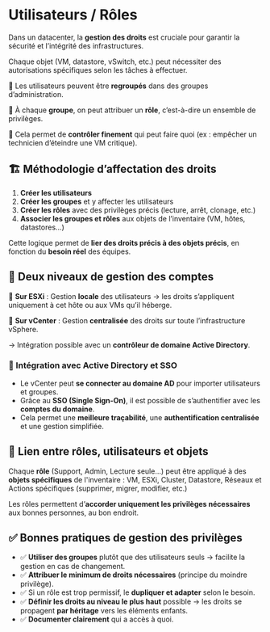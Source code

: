 # Utilisateurs / Rôles

Dans un datacenter, la **gestion des droits** est cruciale pour garantir la sécurité et l’intégrité des infrastructures.

Chaque objet (VM, datastore, vSwitch, etc.) peut nécessiter des autorisations spécifiques selon les tâches à effectuer.

🔹 Les utilisateurs peuvent être **regroupés** dans des groupes d’administration.

🔹 À chaque **groupe**, on peut attribuer un **rôle**, c’est-à-dire un ensemble de privilèges.

🔹 Cela permet de **contrôler finement** qui peut faire quoi (ex : empêcher un technicien d’éteindre une VM critique).



## **🏗️ Méthodologie d’affectation des droits**

1.  **Créer les utilisateurs**
2.  **Créer les groupes** et y affecter les utilisateurs
3.  **Créer les rôles** avec des privilèges précis (lecture, arrêt, clonage, etc.)
4.  **Associer les groupes et rôles** aux objets de l’inventaire (VM, hôtes, datastores…)

Cette logique permet de **lier des droits précis à des objets précis**, en fonction du **besoin réel** des équipes.



## **🏢 Deux niveaux de gestion des comptes**

🔸 **Sur ESXi** : Gestion **locale** des utilisateurs → les droits s’appliquent uniquement à cet hôte ou aux VMs qu’il héberge.

🔸 **Sur vCenter** : Gestion **centralisée** des droits sur toute l’infrastructure vSphere.

→ Intégration possible avec un **contrôleur de domaine Active Directory**.

### **🔐 Intégration avec Active Directory et SSO**

- Le vCenter peut **se connecter au domaine AD** pour importer utilisateurs et groupes.
- Grâce au **SSO (Single Sign-On)**, il est possible de s’authentifier avec les **comptes du domaine**.
- Cela permet une **meilleure traçabilité**, une **authentification centralisée** et une gestion simplifiée.



## **🔗 Lien entre rôles, utilisateurs et objets**

Chaque **rôle** (Support, Admin, Lecture seule...) peut être appliqué à des **objets spécifiques** de l'inventaire : VM, ESXi, Cluster, Datastore, Réseaux et Actions spécifiques (supprimer, migrer, modifier, etc.)

Les rôles permettent d’**accorder uniquement les privilèges nécessaires** aux bonnes personnes, au bon endroit.



## **✅ Bonnes pratiques de gestion des privilèges**

- ✅ **Utiliser des groupes** plutôt que des utilisateurs seuls → facilite la gestion en cas de changement.
- ✅ **Attribuer le minimum de droits nécessaires** (principe du moindre privilège).
- ✅ Si un rôle est trop permissif, le **dupliquer et adapter** selon le besoin.
- ✅ **Définir les droits au niveau le plus haut** possible → les droits se propagent **par héritage** vers les éléments enfants.
- ✅ **Documenter clairement** qui a accès à quoi.

